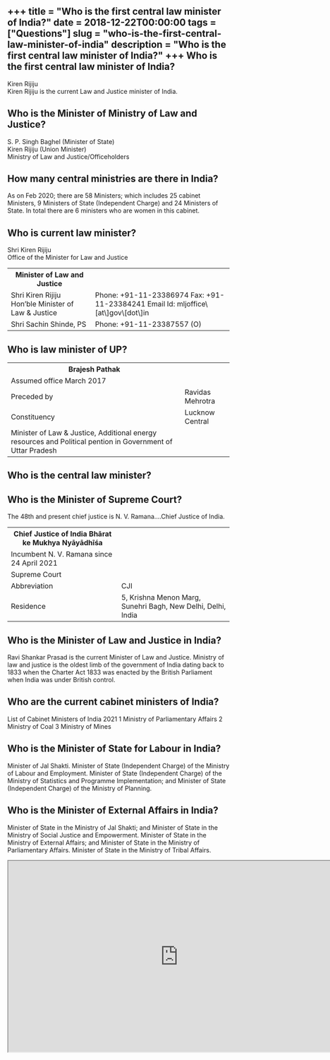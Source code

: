 +++
title = "Who is the first central law minister of India?"
date = 2018-12-22T00:00:00
tags = ["Questions"]
slug = "who-is-the-first-central-law-minister-of-india"
description = "Who is the first central law minister of India?"
+++
Who is the first central law minister of India?
-----------------------------------------------

Kiren Rijiju  
Kiren Rijiju is the current Law and Justice minister of India.

Who is the Minister of Ministry of Law and Justice?
---------------------------------------------------

 S. P. Singh Baghel (Minister of State)  
Kiren Rijiju (Union Minister)  
Ministry of Law and Justice/Officeholders

How many central ministries are there in India?
-----------------------------------------------

As on Feb 2020; there are 58 Ministers; which includes 25 cabinet Ministers, 9 Ministers of State (Independent Charge) and 24 Ministers of State. In total there are 6 ministers who are women in this cabinet.

Who is current law minister?
----------------------------

Shri Kiren Rijiju  
Office of the Minister for Law and Justice

<table><tr><th>Minister of Law and Justice</th></tr><tr><td>Shri Kiren Rijiju Hon’ble Minister of Law &amp; Justice</td><td>Phone: +91-11-23386974 Fax: +91-11-23384241 Email Id: mljoffice\[at\]gov\[dot\]in</td></tr><tr><td>Shri Sachin Shinde, PS</td><td>Phone: +91-11-23387557 (O)</td></tr></table>

Who is law minister of UP?
--------------------------

<table><tr><th>Brajesh Pathak</th></tr><tr><td>Assumed office March 2017</td></tr><tr><td>Preceded by</td><td>Ravidas Mehrotra</td></tr><tr><td>Constituency</td><td>Lucknow Central</td></tr><tr><td>Minister of Law &amp; Justice, Additional energy resources and Political pention in Government of Uttar Pradesh</td></tr></table>

Who is the central law minister?
--------------------------------

Who is the Minister of Supreme Court?
-------------------------------------

The 48th and present chief justice is N. V. Ramana….Chief Justice of India.

<table><tr><th>Chief Justice of India Bhārat ke Mukhya Nyāyādhīśa</th></tr><tr><td>Incumbent N. V. Ramana since 24 April 2021</td></tr><tr><td>Supreme Court</td></tr><tr><td>Abbreviation</td><td>CJI</td></tr><tr><td>Residence</td><td>5, Krishna Menon Marg, Sunehri Bagh, New Delhi, Delhi, India</td></tr></table>

Who is the Minister of Law and Justice in India?
------------------------------------------------

Ravi Shankar Prasad is the current Minister of Law and Justice. Ministry of law and justice is the oldest limb of the government of India dating back to 1833 when the Charter Act 1833 was enacted by the British Parliament when India was under British control.

Who are the current cabinet ministers of India?
-----------------------------------------------

List of Cabinet Ministers of India 2021 1 Ministry of Parliamentary Affairs 2 Ministry of Coal 3 Ministry of Mines

Who is the Minister of State for Labour in India?
-------------------------------------------------

Minister of Jal Shakti. Minister of State (Independent Charge) of the Ministry of Labour and Employment. Minister of State (Independent Charge) of the Ministry of Statistics and Programme Implementation; and Minister of State (Independent Charge) of the Ministry of Planning.

Who is the Minister of External Affairs in India?
-------------------------------------------------

Minister of State in the Ministry of Jal Shakti; and Minister of State in the Ministry of Social Justice and Empowerment. Minister of State in the Ministry of External Affairs; and Minister of State in the Ministry of Parliamentary Affairs. Minister of State in the Ministry of Tribal Affairs.

<iframe allow="accelerometer; autoplay; clipboard-write; encrypted-media; gyroscope; picture-in-picture" allowfullscreen="" class="__youtube_prefs__  epyt-is-override  no-lazyload" data-no-lazy="1" data-origheight="433" data-origwidth="770" data-skipgform_ajax_framebjll="" height="433" id="_ytid_52788" loading="lazy" src="https://www.youtube.com/embed/bh2lvBDna1A?enablejsapi=1&autoplay=0&cc_load_policy=0&cc_lang_pref=&iv_load_policy=1&loop=0&modestbranding=0&rel=1&fs=1&playsinline=0&autohide=2&theme=dark&color=red&controls=1&" title="YouTube player" width="770"></iframe>